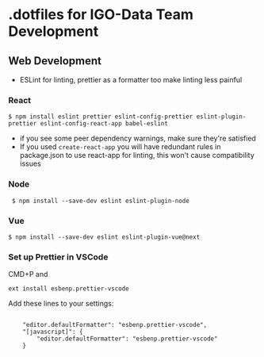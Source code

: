 
# .dotfiles for IGO-Data Team Development


## Web Development
- ESLint for linting, prettier as a formatter too make linting less painful


### React
`$ npm install eslint prettier eslint-config-prettier eslint-plugin-prettier eslint-config-react-app babel-eslint`
- if you see some peer dependency warnings, make sure they're satisfied
- If you used `create-react-app` you will have redundant rules in package.json to use react-app for linting, this won't cause compatibility issues
  
  
### Node
```
 $ npm install --save-dev eslint eslint-plugin-node
```


### Vue
```
$ npm install --save-dev eslint eslint-plugin-vue@next
```


### Set up Prettier in VSCode
CMD+P and
```
ext install esbenp.prettier-vscode 
```

Add these lines to your settings:
```

    "editor.defaultFormatter": "esbenp.prettier-vscode",
    "[javascript]": {
        "editor.defaultFormatter": "esbenp.prettier-vscode"
    }
```
